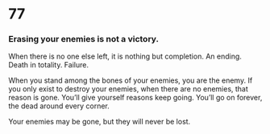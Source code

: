 # 77

### Erasing your enemies is not a victory.

When there is no one else left, it is nothing but completion. An ending. Death in totality. Failure. 

When you stand among the bones of your enemies, you are the enemy. If you only exist to destroy your enemies, when there are no enemies, that reason is gone. You’ll give yourself reasons keep going. You’ll go on forever, the dead around every corner. 

Your enemies may be gone, but they will never be lost.